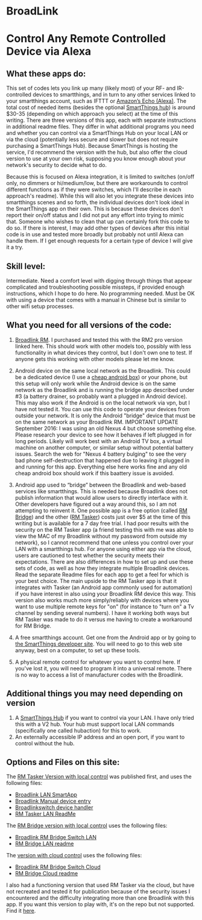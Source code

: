 # BroadLink

# Control Any Remote Controlled Device via Alexa

## What these apps do:
This set of codes lets you link up many (likely most) of your RF- and IR-controlled devices to smartthings, and in turn to any other services linked to your smartthings account, such as IFTTT or <a href="https://www.amazon.com/gp/product/B01DFKC2SO/ref=as_li_ss_tl?pf_rd_m=ATVPDKIKX0DER&pf_rd_s=merchandised-search-top-2&pf_rd_r=TQYV2353YDED0M7X1P2H&pf_rd_r=TQYV2353YDED0M7X1P2H&pf_rd_t=101&pf_rd_p=19a8c901-9fbf-4092-a3fc-c2acf5c8bb5f&pf_rd_p=19a8c901-9fbf-4092-a3fc-c2acf5c8bb5f&pf_rd_i=9818047011&linkCode=ll1&tag=seniorhacks20-20&linkId=85e32cda5628189143d9475add80ce4a">Amazon’s Echo (Alexa)</a>.  The total cost of needed items (besides the optional <a href="https://www.amazon.com/Samsung-SmartThings-Hub-2nd-Generation/dp/B010NZV0GE/ref=as_li_ss_tl?ie=UTF8&linkCode=ll1&tag=seniorhacks-20&linkId=b46f48982e4f13a2dccf39ba3c3461d1">SmartThings hub</a>) is around $30-35 (depending on which approach you select) at the time of this writing.  There are three versions of this app, each with separate instructions in additional readme files.  They differ in what additional programs you need and whether you can control via a SmartThings Hub on your local LAN or via the cloud (potentially less secure and slower but does not require purchasing a SmartThings Hub).  Because SmartThings is hosting the service, I'd recommend the version with the hub, but also offer the cloud version to use at your own risk, supposing you know enough about your network's security to decide what to do. 

Because this is focused on Alexa integration, it is limited to switches (on/off only, no dimmers or hi/medium/low, but there are workarounds to control different functions as if they were switches, which I'll describe in each approach's readme). While this will also let you integrate these devices into smartthings scenes and so forth, the individual devices don't look ideal in the SmartThings app on their own.  This is because these devices don't report their on/off status and I did not put any effort into trying to mimic that. Someone who wishes to clean that up can certainly fork this code to do so.  If there is interest, I may add other types of devices after this initial code is in use and tested more broadly but probably not until Alexa can handle them.  If I get enough requests for a certain type of device I will give it a try.

## Skill level: 
Intermediate. Need a comfort level with digging through things that appear complicated and troubleshooting possible missteps, if provided enough instructions, which I hope to do here. No programming needed. Must be OK with using a device that comes with a manual in Chinese but is similar to other wifi setup processes.

## What you need for all versions of the code:
1. <a href='https://www.amazon.com/BroadLink-Universal-Remote-Control-RMPRO-US/dp/B01FJMBM8M/ref=as_li_ss_tl?_encoding=UTF8&psc=1&refRID=EWXC2F49XBNYPNKZ6X0C&linkCode=ll1&tag=seniorhacks20-20&linkId=c97026595ab5c4e4f0ec4c2a0d545b4e'>Broadlink RM</a>.  I purchased and tested this with the RM2 pro version linked here. This should work with other models too, possibly with less functionality in what devices they control, but I don't own one to test.  If anyone gets this working with other models please let me know.

2.	Android device on the same local network as the Broadlink. This could be a dedicated device (I use a <a href='https://www.amazon.com/gp/product/B01LCQNWNM/ref=as_li_ss_tl?ie=UTF8&psc=1&linkCode=ll1&tag=seniorhacks20-20&linkId=1eaf649f894967fe6755217e0d41e9bd'>cheap android box</a>) or your phone, but this setup will only work while the Android device is on the same network as the Broadlink and is running the bridge app described under #3 (a battery drainer, so probably want a plugged in Android device). This may also work if the Android is on the local network via vpn, but I have not tested it. You can use this code to operate your devices from outside your network.   It is only the Android "bridge" device that must be on the same network as your Broadlink RM. IMPORTANT UPDATE September 2016: I was using an old Nexus 4 but choose something else.  Please research your device to see how it behaves if left plugged in for long periods.  Likely will work best with an Android TV box, a virtual machine on another computer, or similar setup without potential battery issues.  Search the web for "Nexus 4 battery bulging" to see the very bad phone self-destruction that happened due to leaving it plugged in and running for this app.  Everything else here works fine and any old cheap android box should work if this baattery issue is avoided.

3.	Android app used to “bridge” between the Broadlink and web-based services like smartthings.  This is needed because Broadlink does not publish information that would allow users to directly interface with it.  Other developers have figured out a way around this, so I am not attempting to reinvent it.  One possible app is a free option (called <a href='https://play.google.com/store/apps/details?id=de.fun2code.android.rmbridge&hl=en'>RM Bridge</a>) and the other (<a href='https://play.google.com/store/apps/details?id=us.originally.tasker&hl=en'>RM Tasker</a>) costs just over $5 at the time of this writing but is available for a 7 day free trial.  I had poor results with the security on the RM Tasker app (a friend testing this with me was able to view the MAC of my Broadlink without my password from outside my network), so I cannot recommend that one unless you control over your LAN with a smartthings hub.  For anyone using either app via the cloud, users are cautioned to test whether the security meets their expectations.  There are also differences in how to set up and use these sets of code, as well as how they integrate multiple Broadlink devices.  Read the separate Readme files for each app to get a feel for which is your best choice.  The main upside to the RM Tasker app is that it integrates with Tasker (an Android app commonly used for automation) if you have interest in also using your Broadlink RM device this way.  This version also works much more simply/reliably with devices where you want to use multiple remote keys for "on" (for instance to "turn on" a Tv channel by sending several numbers).  I have it working both ways but RM Tasker was made to do it versus me having to create a workaround for RM Bridge.

4.	A free smartthings account.  Get one from the Android app or by going to <a href='https://graph.api.smartthings.com/'>the SmartThings developer site</a>.  You will need to go to this web site anyway, best on a computer, to set up these tools.

5.	A physical remote control for whatever you want to control here.  If you've lost it, you will need to program it into a universal remote.  There is no way to access a list of manufacturer codes with the Broadlink.
	
## Additional things you may need depending on version
1. A <a href='https://www.amazon.com/Samsung-SmartThings-Hub-2nd-Generation/dp/B010NZV0GE/ref=as_li_ss_tl?ie=UTF8&linkCode=ll1&tag=seniorhacks-20&linkId=b46f48982e4f13a2dccf39ba3c3461d1'>SmartThings Hub</a> if you want to control via your LAN.  I have only tried this with a V2 hub.  Your hub must support local LAN commands (specifically one called hubaction) for this to work.  
2. An externally accessible IP address and an open port, if you want to control without the hub.

## Options and Files on this site:

The <a href='https://castlecole.github.io/Broadlink/RM%20Tasker%20LAN%20ReadMe.html'>RM Tasker Version with local control</a> was published first, and uses the following files:
<ul>
<li><a href='https://github.com/castlecole/Broadlink/blob/master/Broadlink%20LAN%20SmartApp'>Broadlink LAN SmartApp</a></li>
<li><a href='https://github.com/castlecole/Broadlink/blob/master/Broadlink%20Manual%20device%20entry'>Broadlink Manual device entry</a></li>
<li><a href='https://github.com/castlecole/Broadlink/blob/master/Broadlinkswitch%20device%20handler'>Broadlinkswitch device handler</a></li>
<li><a href='https://castlecole.github.io/Broadlink/RM%20Tasker%20LAN%20ReadMe.html'> RM Tasker LAN ReadMe </a></li>
</ul>
The <a href='https://castlecole.github.io/Broadlink/RM%20Bridge%20LAN%20Readme.html'>RM Bridge version with local control</a> uses the following files:
<ul>
<li><a href='https://github.com/castlecole/Broadlink/blob/master/Broadlink%20RM%20Bridge%20Switch%20LAN'>Broadlink RM Bridge Switch LAN</a></li>
<li><a href='https://castlecole.github.io/Broadlink/RM%20Bridge%20LAN%20Readme.html'>RM Bridge LAN readme</a></li>
</ul>
The <a href='https://castlecole.github.io/Broadlink/RM%20Bridge%20Cloud%20Readme.html'>version with cloud control</a> uses the following files:
<ul>
<li><a href='https://github.com/castlecole/Broadlink/blob/master/RM%20Bridge%20Switch%20Cloud'>Broadlink RM Bridge Switch Cloud</a></li>
<li><a href='https://castlecole.github.io/Broadlink/RM%20Bridge%20Cloud%20Readme.html'>RM Bridge Cloud readme</a></li>
</ul>
I also had a functioning version that used RM Tasker via the cloud, but have not recreated and tested it for publication because of the security issues I encountered and the difficulty integrating more than one Broadlink with this app.  If you want this version to play with, it's on the repo but not supported.  Find it <a href='https://github.com/beckyricha/Broadlink-RM-SmartThings-Alexa/blob/master/tasker_cloud_version'>here</a>.
